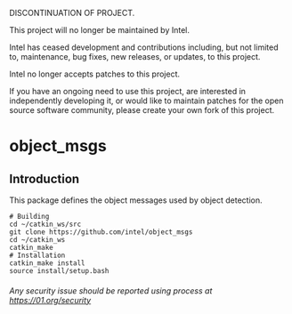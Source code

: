 DISCONTINUATION OF PROJECT.

This project will no longer be maintained by Intel.

Intel has ceased development and contributions including, but not limited to, maintenance, bug fixes, new releases, or updates, to this project. 

Intel no longer accepts patches to this project.

If you have an ongoing need to use this project, are interested in independently developing it, or would like to maintain patches for the open source software community, please create your own fork of this project. 
# object_msgs
## Introduction
This package defines the object messages used by object detection.

```
# Building
cd ~/catkin_ws/src
git clone https://github.com/intel/object_msgs
cd ~/catkin_ws
catkin_make
# Installation
catkin_make install
source install/setup.bash
```

###### *Any security issue should be reported using process at https://01.org/security*
